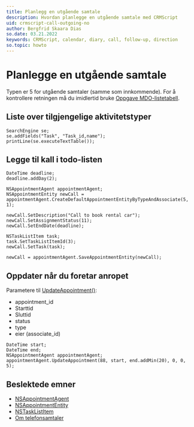 ```yaml
---
title: Planlegg en utgående samtale
description: Hvordan planlegge en utgående samtale med CRMScript
uid: crmscript-call-outgoing-no
author: Bergfrid Skaara Dias
so.date: 03.21.2022
keywords: CRMScript, calendar, diary, call, follow-up, direction
so.topic: howto
---
```


# Planlegge en utgående samtale

Typen er 5 for utgående samtaler (samme som innkommende). For å kontrollere retningen må du imidlertid bruke [Oppgave MDO-listetabell][5].

## Liste over tilgjengelige aktivitetstyper

```crmscript
SearchEngine se;
se.addFields("Task", "Task_id,name");
printLine(se.executeTextTable());
```

## Legge til kall i todo-listen

```crmscript
DateTime deadline;
deadline.addDay(2);

NSAppointmentAgent appointmentAgent;
NSAppointmentEntity newCall = appointmentAgent.CreateDefaultAppointmentEntityByTypeAndAssociate(5, 1);

newCall.SetDescription("Call to book rental car");
newCall.SetAssignmentStatus(11);
newCall.SetEndDate(deadline);

NSTaskListItem task;
task.SetTaskListItemId(3);
newCall.SetTask(task);

newCall = appointmentAgent.SaveAppointmentEntity(newCall);
```

## Oppdater når du foretar anropet

Parametere til [UpdateAppointment()][4]:

* appointment_id
* Starttid
* Sluttid
* status
* type
* eier (associate_id)

```crmscript
DateTime start;
DateTime end;
NSAppointmentAgent appointmentAgent;
appointmentAgent.UpdateAppointment(88, start, end.addMin(20), 0, 0, 5);
```

## Beslektede emner

* [NSAppointmentAgent][1]
* [NSAppointmentEntity][2]
* [NSTaskListItem][3]
* [Om telefonsamtaler][6]

<!-- Referenced links -->
[1]: <xref:CRMScript.NetServer.NSAppointmentAgent>
[2]:<xref:CRMScript.NetServer.NSAppointmentEntity>
[3]:<xref:CRMScript.NetServer.NSTaskListItem>
[4]:<xref:CRMScript.NetServer.NSAppointmentAgent.UpdateAppointment(Integer,Integer,Integer,Integer)>
[5]:../../../database/tabeller/oppgave.md
[6]: ../../overview.md#phone-calls
